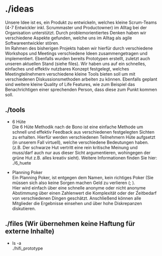 <style>a {text-decoration: none;}</style>
# ./ideas

Unsere Idee ist es, ein Produkt zu entwickeln, welches kleine Scrum-Teams (4-7 Entwickler inkl. Scrummaster und Productowner) im Alltag
bei der Organisation unterstützt. Durch problemorientiertes Denken haben wir verschiedene Aspekte gefunden, welche uns im Alltag als agile Softwareentwickler stören.  
Im Rahmen des bisherigen Projekts haben wir hierfür durch verschiedene Workshops und Meetings verschiedene Ideen zusammengetragen und implementiert.
Ebenfalls wurden bereits Prototypen erstellt, zuletzt auch unseren aktuellen Stand (siehe files).
Wir haben uns auf ein schnelles, einfaches und effektiv nutzbares Konzept festgelegt, welches Meetingteilnehmern verschiedene kleine Tools bieten soll um mit verschiedenen Diskussionsmethoden arbeiten zu können. Ebenfalls geplant sind weitere kleine Quality of Life Features, wie zum Beispiel das Benachrichtigen einer sprechenden Person, dass diese zum Punkt kommen soll.

## ./tools
* 6 Hüte  
Die 6 Hüte Methodik nach de Bono ist eine einfache Methode um schnell und effektiv Feedback aus verschiedenen festgelegten Sichten zu erhalten.
Hierfür werden verschiedenen Teilnehmern Hüte aufgsetzt (in unserem Fall virtuell), welche verschiedene Bedeutungen haben.  
(z.B. Der schwarze Hut vertritt eine rein kritische Meinung und muss/darf auch nur aus dieser Sicht argumentieren, wohingegen der grüne Hut z.B. alles kreativ sieht).
Weitere Informationen finden Sie hier:
[./6_huete](https://kreativitätstechniken.info/ideen-generieren/die-6-denkhute-von-de-bono/)

* Planning Poker  
Ein Planning Poker, ist entgegen dem Namen, kein richtiges Poker (Sie müssen sich also keine Sorgen machen Geld zu verlieren (; ).  
Hier wird einfach über eine schnelle anonyme oder nicht anonyme Abstimmung über einen Zahlenwert die Komplexität oder der Zeitbedarf von verschiedenen Dingen geschätzt.
Anschließend können alle Mitglieder die Ergebnisse einsehen und über hohe Diskrepanzen diskutieren.

## ./files (Wir übernehmen keine Haftung für externe Inhalte)
* ls -a  
[./hifi_prototype](https://xd.adobe.com/view/68be832e-abb8-440f-b4e8-480b8a086f9e-3ded/?fullscreen&hints=off)